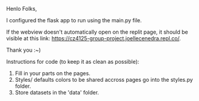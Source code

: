 Henlo Folks,

I configured the flask app to run using the main.py file.

If the webview doesn't automatically open on the replit page, it should be visible at this link: https://cz4125-group-project.joellecenedra.repl.co/.

Thank you :~)


Instructions for code (to keep it as clean as possible):
1. Fill in your parts on the pages.
2. Styles/ defaults colors to be shared accross pages go into the styles.py folder.
3. Store datasets in the 'data' folder.